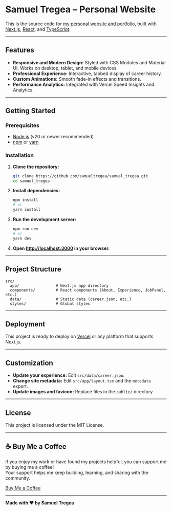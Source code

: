 # Samuel Tregea – Personal Website

This is the source code for [my personal website and portfolio](https://samueltregea.com), built with [Next.js](https://nextjs.org/), [React](https://react.dev/), and [TypeScript](https://www.typescriptlang.org/).

---

## Features

- **Responsive and Modern Design:** Styled with CSS Modules and Material UI. Works on desktop, tablet, and mobile devices.
- **Professional Experience:** Interactive, tabbed display of career history.
- **Custom Animations:** Smooth fade-in effects and transitions.
- **Performance Analytics:** Integrated with Vercel Speed Insights and Analytics.

---

## Getting Started

### Prerequisites

- [Node.js](https://nodejs.org/) (v20 or newer recommended)
- [npm](https://www.npmjs.com/) or [yarn](https://yarnpkg.com/)

### Installation

1. **Clone the repository:**
   ```sh
   git clone https://github.com/samueltregea/samuel_tregea.git
   cd samuel_tregea
   ```

2. **Install dependencies:**
   ```sh
   npm install
   # or
   yarn install
   ```

3. **Run the development server:**
   ```sh
   npm run dev
   # or
   yarn dev
   ```

4. **Open [http://localhost:3000](http://localhost:3000) in your browser.**

---

## Project Structure

```
src/
  app/                # Next.js app directory
  components/         # React components (About, Experience, JobPanel, etc.)
  data/               # Static data (career.json, etc.)
  styles/             # Global styles
```

---

## Deployment

This project is ready to deploy on [Vercel](https://vercel.com/) or any platform that supports Next.js.

---

## Customization

- **Update your experience:** Edit `src/data/career.json`.
- **Change site metadata:** Edit `src/app/layout.tsx` and the `metadata` export.
- **Update images and favicon:** Replace files in the `public/` directory.

---

## License

This project is licensed under the MIT License.

---

## ☕ Buy Me a Coffee
If you enjoy my work or have found my projects helpful, you can support me by buying me a coffee!  
Your support helps me keep building, learning, and sharing with the community.

[Buy Me a Coffee](https://coff.ee/samtregea)

---

**Made with ❤️ by Samuel Tregea**